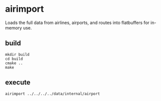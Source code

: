 # airimport
Loads the full data from airlines, airports, and routes into flatbuffers for in-memory use.

## build
```
mkdir build
cd build
cmake ..
make
```
## execute
```
airimport ../../../../data/internal/airport
```
